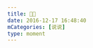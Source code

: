 ```yaml
---
title: 🌚🌝
date: 2016-12-17 16:48:40
mCategories: [说说]
type: moment
---
```


<div id="pics-20161217164840"></div>

<script>
var data = [
    {"link": "2016-12-17_000003.jpeg", "type": "shuoshuo"},
    {"link": "2016-12-17_000005.jpeg", "type": "shuoshuo"}
];
picsRender(data, "pics-20161217164840");
</script>
